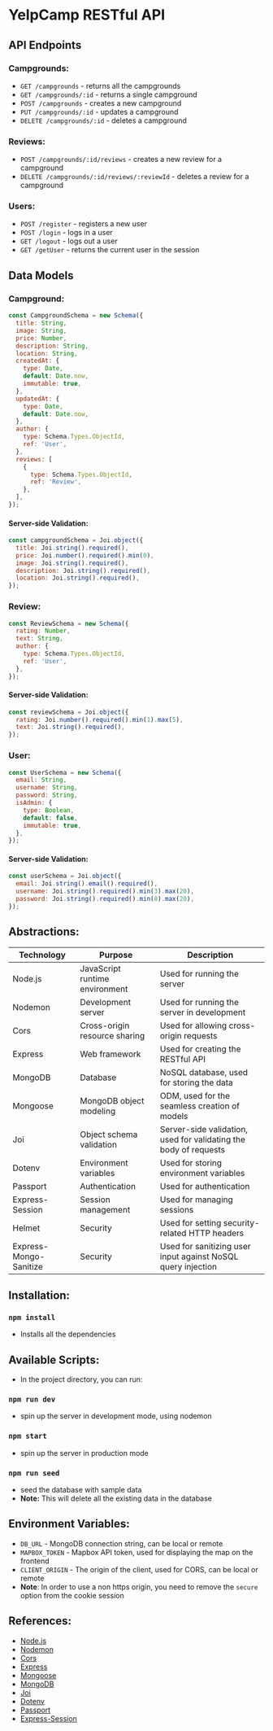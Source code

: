 # YelpCamp RESTful API

## API Endpoints

### Campgrounds:

- `GET /campgrounds` - returns all the campgrounds
- `GET /campgrounds/:id` - returns a single campground
- `POST /campgrounds` - creates a new campground
- `PUT /campgrounds/:id` - updates a campground
- `DELETE /campgrounds/:id` - deletes a campground

### Reviews:

- `POST /campgrounds/:id/reviews` - creates a new review for a campground
- `DELETE /campgrounds/:id/reviews/:reviewId` - deletes a review for a campground

### Users:

- `POST /register` - registers a new user
- `POST /login` - logs in a user
- `GET /logout` - logs out a user
- `GET /getUser` - returns the current user in the session

## Data Models

### Campground:

```js
const CampgroundSchema = new Schema({
  title: String,
  image: String,
  price: Number,
  description: String,
  location: String,
  createdAt: {
    type: Date,
    default: Date.now,
    immutable: true,
  },
  updatedAt: {
    type: Date,
    default: Date.now,
  },
  author: {
    type: Schema.Types.ObjectId,
    ref: 'User',
  },
  reviews: [
    {
      type: Schema.Types.ObjectId,
      ref: 'Review',
    },
  ],
});
```

#### Server-side Validation:

```js
const campgroundSchema = Joi.object({
  title: Joi.string().required(),
  price: Joi.number().required().min(0),
  image: Joi.string().required(),
  description: Joi.string().required(),
  location: Joi.string().required(),
});
```

### Review:

```js
const ReviewSchema = new Schema({
  rating: Number,
  text: String,
  author: {
    type: Schema.Types.ObjectId,
    ref: 'User',
  },
});
```

#### Server-side Validation:

```js
const reviewSchema = Joi.object({
  rating: Joi.number().required().min(1).max(5),
  text: Joi.string().required(),
});
```

### User:

```js
const UserSchema = new Schema({
  email: String,
  username: String,
  password: String,
  isAdmin: {
    type: Boolean,
    default: false,
    immutable: true,
  },
});
```

#### Server-side Validation:

```js
const userSchema = Joi.object({
  email: Joi.string().email().required(),
  username: Joi.string().required().min(3).max(20),
  password: Joi.string().required().min(8).max(20),
});
```

## Abstractions:

| Technology             | Purpose                        | Description                                                      |
| ---------------------- | ------------------------------ | ---------------------------------------------------------------- |
| Node.js                | JavaScript runtime environment | Used for running the server                                      |
| Nodemon                | Development server             | Used for running the server in development                       |
| Cors                   | Cross-origin resource sharing  | Used for allowing cross-origin requests                          |
| Express                | Web framework                  | Used for creating the RESTful API                                |
| MongoDB                | Database                       | NoSQL database, used for storing the data                        |
| Mongoose               | MongoDB object modeling        | ODM, used for the seamless creation of models                    |
| Joi                    | Object schema validation       | Server-side validation, used for validating the body of requests |
| Dotenv                 | Environment variables          | Used for storing environment variables                           |
| Passport               | Authentication                 | Used for authentication                                          |
| Express-Session        | Session management             | Used for managing sessions                                       |
| Helmet                 | Security                       | Used for setting security-related HTTP headers                   |
| Express-Mongo-Sanitize | Security                       | Used for sanitizing user input against NoSQL query injection     |

## Installation:

### `npm install`

- Installs all the dependencies

## Available Scripts:

- In the project directory, you can run:

### `npm run dev`

- spin up the server in development mode, using nodemon

### `npm start`

- spin up the server in production mode

### `npm run seed`

- seed the database with sample data
- **Note:** This will delete all the existing data in the database

## Environment Variables:

- `DB_URL` - MongoDB connection string, can be local or remote
- `MAPBOX_TOKEN` - Mapbox API token, used for displaying the map on the frontend
- `CLIENT_ORIGIN` - The origin of the client, used for CORS, can be local or remote
- **Note**: In order to use a non https origin, you need to remove the `secure` option from the cookie session

## References:

- [Node.js](https://nodejs.org/en/)
- [Nodemon](https://npmjs.com/package/nodemon)
- [Cors](https://npmjs.com/package/cors)
- [Express](http://expressjs.com/)
- [Mongoose](https://mongoosejs.com/)
- [MongoDB](https://mongodb.com/)
- [Joi](https://npmjs.com/package/joi)
- [Dotenv](https://npmjs.com/package/dotenv)
- [Passport](http://passportjs.org/)
- [Express-Session](https://npmjs.com/package/express-session)
